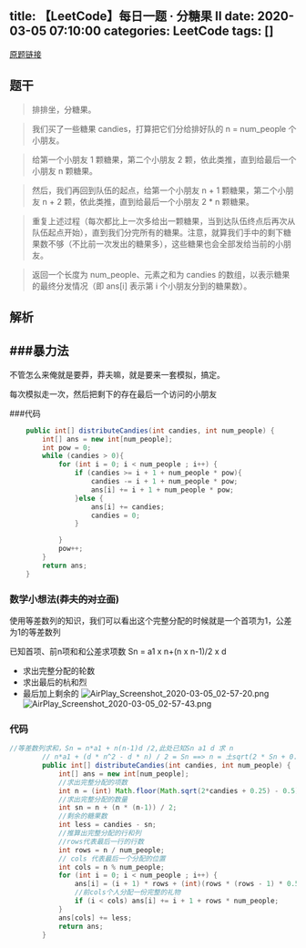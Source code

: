 title: 【LeetCode】每日一题 · 分糖果 II
date: 2020-03-05 07:10:00
categories: LeetCode
tags: []
---
[原题链接](https://leetcode-cn.com/problems/distribute-candies-to-people/ "原题链接")

## 题干

> 排排坐，分糖果。

>我们买了一些糖果 candies，打算把它们分给排好队的 n = num_people 个小朋友。

>给第一个小朋友 1 颗糖果，第二个小朋友 2 颗，依此类推，直到给最后一个小朋友 n 颗糖果。

>然后，我们再回到队伍的起点，给第一个小朋友 n + 1 颗糖果，第二个小朋友 n + 2 颗，依此类推，直到给最后一个小朋友 2 * n 颗糖果。

>重复上述过程（每次都比上一次多给出一颗糖果，当到达队伍终点后再次从队伍起点开始），直到我们分完所有的糖果。注意，就算我们手中的剩下糖果数不够（不比前一次发出的糖果多），这些糖果也会全部发给当前的小朋友。

>返回一个长度为 num_people、元素之和为 candies 的数组，以表示糖果的最终分发情况（即 ans[i] 表示第 i 个小朋友分到的糖果数）。


## 解析
###暴力法
----------------
不管怎么来俺就是要莽，莽夫嘛，就是要来一套模拟，搞定。

每次模拟走一次，然后把剩下的存在最后一个访问的小朋友

###代码

```java
    public int[] distributeCandies(int candies, int num_people) {
        int[] ans = new int[num_people];
        int pow = 0;
        while (candies > 0){
            for (int i = 0; i < num_people ; i++) {
                if (candies >= i + 1 + num_people * pow){
                    candies -= i + 1 + num_people * pow;
                    ans[i] += i + 1 + num_people * pow;
                }else {
                    ans[i] += candies;
                    candies = 0;
                }

            }
            pow++;
        }
        return ans;
    }
```

### 数学小想法(~~莽夫的对立面~~)
使用等差数列的知识，我们可以看出这个完整分配的时候就是一个首项为1，公差为1的等差数列

已知首项、前n项和和公差求项数
Sn = a1 x n+(n x n-1)/2 x d
 - 求出完整分配的轮数
 - 求出最后的杭和烈
 - 最后加上剩余的
 ![AirPlay_Screenshot_2020-03-05_02-57-20.png](https://wangxblog.oss-cn-hangzhou.aliyuncs.com/usr/uploads/2020/03/722161085.png)![AirPlay_Screenshot_2020-03-05_02-57-43.png](https://wangxblog.oss-cn-hangzhou.aliyuncs.com/usr/uploads/2020/03/3813234519.png)


### 代码
```java
//等差数列求和，Sn = n*a1 + n(n-1)d /2,此处已知Sn a1 d 求 n
        // n*a1 + (d * n^2 - d * n) / 2 = Sn ==> n = 土sqrt(2 * Sn + 0.25) - 0.5
        public int[] distributeCandies(int candies, int num_people) {
            int[] ans = new int[num_people];
            //求出完整分配的项数
            int n = (int) Math.floor(Math.sqrt(2*candies + 0.25) - 0.5);
            //求出完整分配的数量
            int sn = n + (n * (n-1)) / 2;
            //剩余的糖果数
            int less = candies - sn;
            //推算出完整分配的行和列
            //rows代表最后一行的行数
            int rows = n / num_people;
            // cols 代表最后一个分配的位置
            int cols = n % num_people;
            for (int i = 0; i < num_people ; i++) {
                ans[i] = (i + 1) * rows + (int)(rows * (rows - 1) * 0.5) * num_people;
                //前cols个人分配一份完整的礼物
                if (i < cols) ans[i] += i + 1 + rows * num_people;
            }
            ans[cols] += less;
            return ans;
        }
```